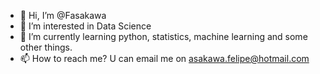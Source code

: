 - 👋 Hi, I’m @Fasakawa
- 👀 I’m interested in Data Science 
- 🌱 I’m currently learning python, statistics, machine learning and some other things.
- 📫 How to reach me? U can email me on asakawa.felipe@hotmail.com

